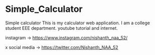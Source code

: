 # Simple_Calculator
Simple calculator
This is my calculator web application.
I am a college student EEE department.
youtube tutorial and internet.

instagram -> https://www.instagram.com/nishanth_naa_52/

x social media -> https://twitter.com/Nishanth_NAA_52
